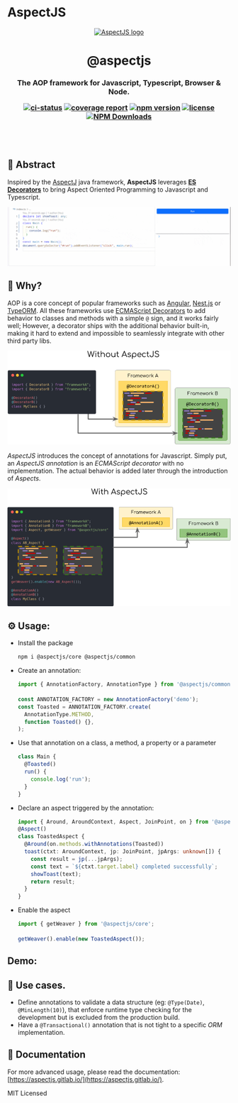 # AspectJS

<p align="center"><a href="https://github.com/NicolasThierion/aspectjs"><img src="https://aspectjs.gitlab.io/logo.png" alt="AspectJS logo" height="140"/></a></p>
<h1 align="center">@aspectjs</h1>

<h3 align="center">The AOP framework for Javascript, Typescript, Browser & Node.</p>

<p align="center">

[![ci-status]](https://gitlab.com/aspectjs/aspectjs)
[![coverage report]](https://gitlab.com/aspectjs/aspectjs/-/commits/main)
[![npm version]](https://www.npmjs.com/package/@aspectjs/core)
[![license]](https://www.npmjs.com/package/@aspectjs/core)
[![NPM Downloads]](https://www.npmjs.com/package/@aspectjs/core)

<!--[![Latest Release]](https://gitlab.com/aspectjs/aspectjs/-/releases)-->

</p><br/><br/>

## 📜 Abstract

Inspired by the [AspectJ](https://www.eclipse.org/aspectj/) java framework,
**AspectJS** leverages **[ES Decorators](https://github.com/tc39/proposal-decorators)** to bring
Aspect Oriented Programming to Javascript and Typescript.

![demo-gif]

## 🚀 Why?

AOP is a core concept of popular frameworks such as [Angular](https://angular.io/), [Nest.js](https://nestjs.com/) or [TypeORM](https://github.com/typeorm/typeorm). All these frameworks use [ECMAScript Decorators](https://github.com/tc39/proposal-decorators) to add behavior to classes and methods with a simple `@` sign, and it works fairly well; However, a decorator ships with the additional behavior built-in, making it hard to extend and impossible to seamlessly integrate with other third party libs.

![without-aspectjs]

_AspectJS_ introduces the concept of annotations for Javascript. Simply put, an _AspectJS annotation_ is an _ECMAScript decorator_ with no implementation. The actual behavior is added later through the introduction of _Aspects_.

![with-aspectjs]

## ⚙️ Usage:

- Install the package
  ```bash
  npm i @aspectjs/core @aspectjs/common
  ```
- Create an annotation:

  ```ts
  import { AnnotationFactory, AnnotationType } from '@aspectjs/common';

  const ANNOTATION_FACTORY = new AnnotationFactory('demo');
  const Toasted = ANNOTATION_FACTORY.create(
    AnnotationType.METHOD,
    function Toasted() {},
  );
  ```

- Use that annotation on a class, a method, a property or a parameter
  ```ts
  class Main {
    @Toasted()
    run() {
      console.log('run');
    }
  }
  ```
- Declare an aspect triggered by the annotation:
  ```ts
  import { Around, AroundContext, Aspect, JoinPoint, on } from '@aspectjs/core';
  @Aspect()
  class ToastedAspect {
    @Around(on.methods.withAnnotations(Toasted))
    toast(ctxt: AroundContext, jp: JoinPoint, jpArgs: unknown[]) {
      const result = jp(...jpArgs);
      const text = `${ctxt.target.label} completed successfully`;
      showToast(text);
      return result;
    }
  }
  ```
- Enable the aspect

  ```ts
  import { getWeaver } from '@aspectjs/core';

  getWeaver().enable(new ToastedAspect());
  ```

## Demo:

## 🎉 Use cases.

- Define annotations to validate a data structure (eg: `@Type(Date)`, `@MinLength(10)`), that enforce runtime type checking for the development but is excluded from the production build.
- Have a `@Transactional()` annotation that is not tight to a specific _ORM_ implementation.

## 🔗 Documentation

For more advanced usage, please read the documentation: [https://aspectjs.gitlab.io/](https://aspectjs.gitlab.io/).

MIT Licensed

[coverage report]: https://gitlab.com/aspectjs/aspectjs/badges/main/coverage.svg?job=coverage
[ci-status]: https://gitlab.com/aspectjs/aspectjs/badges/main/pipeline.svg
[Latest Release]: https://gitlab.com/aspectjs/aspectjs/-/badges/release.svg
[npm version]: https://img.shields.io/npm/v/@aspectjs/core.svg
[license]: https://img.shields.io/npm/l/@aspectjs/core.svg
[NPM Downloads]: https://img.shields.io/npm/dm/@aspectjs/common.svg
[demo-gif]: ./.assets/demo.gif
[with-aspectjs]: ./.assets/with-aspectjs.png
[without-aspectjs]: ./.assets/without-aspectjs.png
